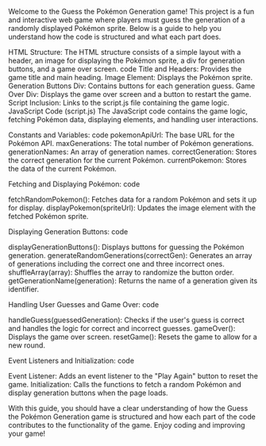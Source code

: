 Welcome to the Guess the Pokémon Generation game! This project is a fun and interactive web game where players must guess the generation of a randomly displayed Pokémon sprite. Below is a guide to help you understand how the code is structured and what each part does.

HTML Structure:
The HTML structure consists of a simple layout with a header, an image for displaying the Pokémon sprite, a div for generation buttons, and a game over screen.
code
Title and Headers: Provides the game title and main heading.
Image Element: Displays the Pokémon sprite.
Generation Buttons Div: Contains buttons for each generation guess.
Game Over Div: Displays the game over screen and a button to restart the game.
Script Inclusion: Links to the script.js file containing the game logic.
JavaScript Code (script.js)
The JavaScript code contains the game logic, fetching Pokémon data, displaying elements, and handling user interactions.

Constants and Variables:
code
pokemonApiUrl: The base URL for the Pokémon API.
maxGenerations: The total number of Pokémon generations.
generationNames: An array of generation names.
correctGeneration: Stores the correct generation for the current Pokémon.
currentPokemon: Stores the data of the current Pokémon.

Fetching and Displaying Pokémon:
code

fetchRandomPokemon(): Fetches data for a random Pokémon and sets it up for display.
displayPokemon(spriteUrl): Updates the image element with the fetched Pokémon sprite.

Displaying Generation Buttons:
code

displayGenerationButtons(): Displays buttons for guessing the Pokémon generation.
generateRandomGenerations(correctGen): Generates an array of generations including the correct one and three incorrect ones.
shuffleArray(array): Shuffles the array to randomize the button order.
getGenerationName(generation): Returns the name of a generation given its identifier.

Handling User Guesses and Game Over:
code

handleGuess(guessedGeneration): Checks if the user's guess is correct and handles the logic for correct and incorrect guesses.
gameOver(): Displays the game over screen.
resetGame(): Resets the game to allow for a new round.

Event Listeners and Initialization:
code

Event Listener: Adds an event listener to the "Play Again" button to reset the game.
Initialization: Calls the functions to fetch a random Pokémon and display generation buttons when the page loads.

With this guide, you should have a clear understanding of how the Guess the Pokémon Generation game is structured and how each part of the code contributes to the functionality of the game. Enjoy coding and improving your game!
